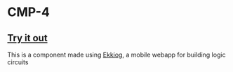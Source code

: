 # CMP-4

## [Try it out](https://ekkiog.mariusgundersen.net/)

This is a component made using [Ekkiog](https://ekkiog.mariusgundersen.net), a mobile webapp for building logic circuits